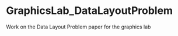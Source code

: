 GraphicsLab_DataLayoutProblem
=============================

Work on the Data Layout Problem paper for the graphics lab
